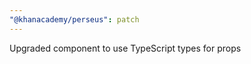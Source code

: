 ```yaml
---
"@khanacademy/perseus": patch
---
```


Upgraded <InlineIcon> component to use TypeScript types for props
